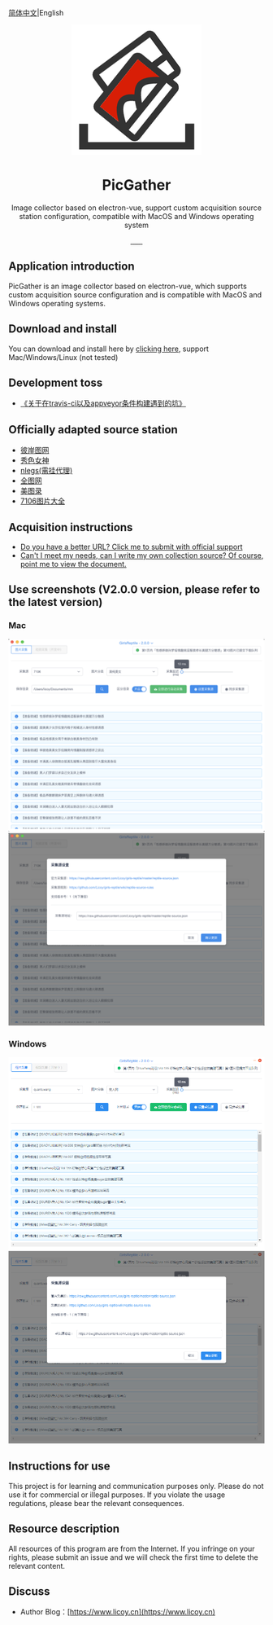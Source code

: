 [简体中文](./README.md)|English
<div align="center">
    <img src="./build/icons/256x256.png" alt="">
    <h1>PicGather</h1>
    <p>Image collector based on electron-vue, support custom acquisition source station configuration, compatible with MacOS and Windows operating system</p>
      <a href="https://travis-ci.org/Licoy/pic-gather/builds">
        <img src="https://img.shields.io/travis/Licoy/pic-gather?style=flat-square" alt="">
      </a>
        <a href="https://ci.appveyor.com/api/projects/status/yd6ksljlkrlmeucp/branch/master?svg=true">
            <img src="https://ci.appveyor.com/api/projects/status/yd6ksljlkrlmeucp?svg=true" alt="">
      </a>
      <a href="https://github.com/Licoy/pic-gather/releases">
        <img src="https://img.shields.io/github/downloads/Licoy/pic-gather/total.svg?style=flat-square" alt="">
      </a>
      <a href="https://github.com/Licoy/pic-gather/releases/latest">
        <img src="https://img.shields.io/github/release/Licoy/pic-gather.svg?style=flat-square" alt="">
      </a>
    <a href="https://github.com/Licoy/pic-gather/issues">
        <img src="https://img.shields.io/github/issues/Licoy/pic-gather.svg" alt="">
      </a>
    <a href="https://github.com/Licoy/pic-gather/pulls">
        <img src="https://img.shields.io/github/issues-pr/Licoy/pic-gather.svg" alt="">
      </a>
    <a href="https://github.com/Licoy">
        <img src="https://img.shields.io/badge/author-Licoy-ff69b4.svg" alt="">
      </a>
</div>

## Application introduction
PicGather is an image collector based on electron-vue, which supports custom acquisition source configuration and is compatible with MacOS and Windows operating systems.
## Download and install
You can download and install here by [clicking here](https://github.com/Licoy/pic-gather/releases), support Mac/Windows/Linux (not tested)
## Development toss
- [《关于在travis-ci以及appveyor条件构建遇到的坑》](https://www.licoy.cn/3385.html)
## Officially adapted source station
- [彼岸图网](http://pic.netbian.com)
- [秀色女神](https://www.xsnvshen.com)
- [nlegs(需挂代理)](http://www.nlegs.com)
- [全图网](http://www.quantuwang.co/)
- [美图录](https://www.meitulu.com)
- [7106图片大全](https://www.7160.com/)
## Acquisition instructions
- [Do you have a better URL? Click me to submit with official support](https://github.com/Licoy/pic-gather/issues/new)
- [Can't I meet my needs, can I write my own collection source? Of course, point me to view the document.](https://github.com/Licoy/pic-gather/wiki/reptile-source-rules)
## Use screenshots (V2.0.0 version, please refer to the latest version)
### Mac
![mac](./docs/image/mac-1-2.0.0.png)
![mac](./docs/image/mac-2-2.0.0.png)
### Windows
![Windows](./docs/image/win-1-2.0.0.png)
![Windows](./docs/image/win-2-2.0.0.png)
## Instructions for use
This project is for learning and communication purposes only. Please do not use it for commercial or illegal purposes. If you violate the usage regulations, please bear the relevant consequences.
## Resource description
All resources of this program are from the Internet. If you infringe on your rights, please submit an issue and we will check the first time to delete the relevant content.
## Discuss
- Author Blog：[https://www.licoy.cn](https://www.licoy.cn)
